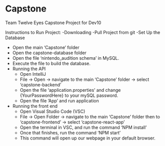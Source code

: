 # Capstone
Team Twelve Eyes Capstone Project for Dev10

Instructions to Run Project:
-Downloading
  -Pull Project from git
-Set Up the Database
  - Open the main ‘Capstone’ folder
  - Open the capstone-database folder
  - Open the file ‘nintendo_audition schema’ in MySQL. 
  - Execute the file to build the database. 
- Running the API
  - Open IntelliJ
  - File -> Open -> navigate to the main ‘Capstone’ folder -> select ‘capstone-backend’
  - Open the file ‘application.properties’ and change {YourPasswordHere} to your mySQL password.
  - Open the file ‘App’ and run application
- Running the front end
  - Open Visual Studio Code (VSC)
  - File -> Open Folder -> navigate to the main ‘Capstone’ folder then to ‘capstone-frontend’ -> select ‘capstone-react-app’
  - Open the terminal in VSC, and run the command ‘NPM install’
  - Once that finishes, run the command ‘NPM start’
   - This command will open up our webpage in your default browser.
